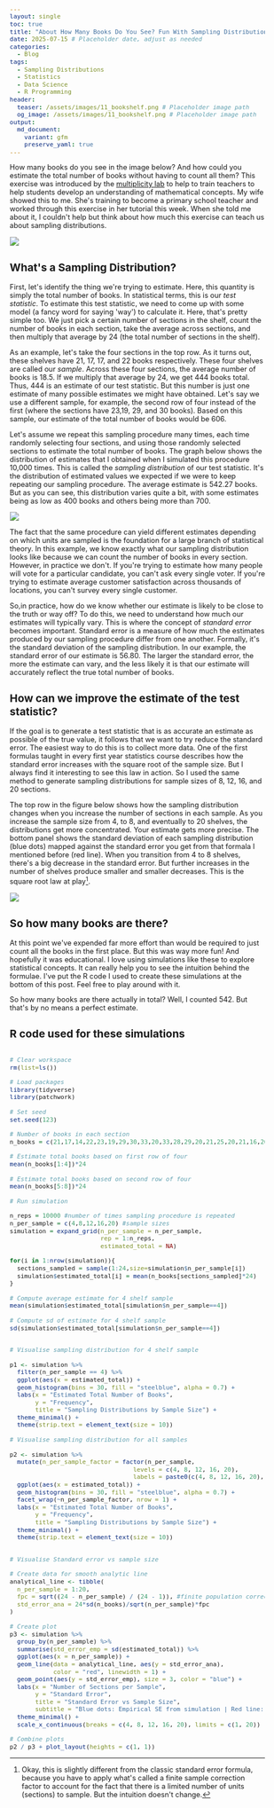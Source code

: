 ```yaml
---
layout: single
toc: true
title: "About How Many Books Do You See? Fun With Sampling Distributions"
date: 2025-07-15 # Placeholder date, adjust as needed
categories:
  - Blog
tags:
  - Sampling Distributions
  - Statistics
  - Data Science
  - R Programming
header:
  teaser: /assets/images/11_bookshelf.png # Placeholder image path
  og_image: /assets/images/11_bookshelf.png # Placeholder image path
output:
  md_document:
    variant: gfm
    preserve_yaml: true
---
```


<style>
  body {
    font-size: 0.8em; /* Adjust font size just for this page */
  }
</style>

How many books do you see in the image below? And how could you estimate the total number of books without having to count all them? This exercise was introduced by the [multiplicity lab](https://multiplicitylab.northwestern.edu/project/ltt_r-057-about/) to help to train teachers to help students develop an understanding of mathematical concepts. My wife showed this to me. She's training to become a primary school teacher and worked through this exercise in her tutorial this week. When she told me about it, I couldn't help but think about how much this exercise can teach us about sampling distributions.

![](/assets/images/11_bookshelf.png)

## What's a Sampling Distribution?

First, let's identify the thing we're trying to estimate. Here, this quantity is simply the total number of books. In statistical terms, this is our _test statistic_. To estimate this test statistic, we need to come up with some model (a fancy word for saying 'way') to calculate it. Here, that's pretty simple too. We just pick a certain number of sections in the shelf, count the number of books in each section, take the average across sections, and then multiply that average by 24 (the total number of sections in the shelf).

As an example, let's take the four sections in the top row. As it turns out, these shelves have 21, 17, 17, and 22 books respectively. These four shelves are called our _sample_. Across these four sections, the average number of books is 18.5. If we multiply that average by 24, we get 444 books total. Thus, 444 is an estimate of our test statistic. But this number is just one estimate of many possible estimates we might have obtained. Let's say we use a different sample, for example, the second row of four instead of the first (where the sections have 23,19, 29, and 30 books). Based on this sample, our estimate of the total number of books would be 606.

Let's assume we repeat this sampling procedure many times, each time randomly selecting four sections, and using those randomly selected sections to estimate the total number of books. The graph below shows the distribution of estimates that I obtained when I simulated this procedure 10,000 times. This is called the _sampling distribution_ of our test statistic. It's the distribution of estimated values we expected if we were to keep repeating our sampling procedure. The average estimate is 542.27 books. But as you can see, this distribution varies quite a bit, with some estimates being as low as 400 books and others being more than 700.

![](/assets/images/11_sampling_distributions_of_4_shelf_sample.png)

The fact that the same procedure can yield different estimates depending on which units are sampled is the foundation
for a large branch of statistical theory. In this example, we know exactly what our sampling distribution looks like because we can count the number of books in every section. However, in practice we don't. If you're trying to estimate how many people will vote for a particular candidate, you can't ask every single voter. If you're trying to estimate average customer satisfaction across thousands of locations, you can't survey every single customer. 

So,in practice, how do we know whether our estimate is likely to be close to the truth or way off? To do this, we need to understand how much our estimates will typically vary. This is where the concept of _standard error_ becomes important. Standard error is a measure of how much the estimates produced by our sampling procedure differ from one another. Formally, it's the standard deviation of the sampling distribution. In our example, the standard error of our estimate is 56.80. The larger the standard error, the more the estimate can vary, and the less likely it is that our estimate will accurately reflect the true total number of books.

## How can we improve the estimate of the test statistic?

If the goal is to generate a test statistic that is as accurate an estimate as possible of the true value, it follows that we want to try reduce the standard error. The easiest way to do this is to collect more data. One of the first formulas taught in every first year statistics course describes how the standard error increases with the square root of the sample size. But I always find it interesting to see this law in action. So I used the same method to generate sampling distributions for sample sizes of 8, 12, 16, and 20 sections. 

The top row in the figure below shows how the sampling distribution changes when you increase the number of sections in each sample. As you increase the sample size from 4, to 8, and eventually to 20 shelves, the distributions get more concentrated. Your estimate gets more precise. The bottom panel shows the standard deviation of each sampling distribution (blue dots) mapped against the standard error you get from that formala I mentioned before (red line). When you transition from 4 to 8 shelves, there's a big decrease in the standard error. But further increases in the number of shelves produce smaller and smaller decreases. This is the square root law at play[^1]. 

![](/assets/images/11_sampling_distributions_by_sample_size.png)

## So how many books are there?

At this point we've expended far more effort than would be required to just count all the books in the first place. But this was way more fun! And hopefully it was educational. I love using simulations like these to explore statistical concepts. It can really help you to see the intuition behind the formulae. I've put the R code I used to create these simulations at the bottom of this post. Feel free to play around with it.

So how many books are there actually in total? Well, I counted 542. But that's by no means a perfect estimate. 

[^1]: Okay, this is slightly different from the classic standard error formula, because you have to apply what's called a finite sample correction factor to account for the fact that there is a limited number of units (sections) to sample. But the intuition doesn't change.

## R code used for these simulations

```r

# Clear workspace
rm(list=ls())

# Load packages
library(tidyverse)
library(patchwork)

# Set seed
set.seed(123)

# Number of books in each section
n_books = c(21,17,14,22,23,19,29,30,33,20,33,28,29,20,21,25,20,21,16,20,20,21,18,22)

# Estimate total books based on first row of four
mean(n_books[1:4])*24

# Estimate total books based on second row of four
mean(n_books[5:8])*24

# Run simulation

n_reps = 10000 #number of times sampling procedure is repeated
n_per_sample = c(4,8,12,16,20) #sample sizes 
simulation = expand_grid(n_per_sample = n_per_sample,
                         rep = 1:n_reps,
                         estimated_total = NA)

for(i in 1:nrow(simulation)){
  sections_sampled = sample(1:24,size=simulation$n_per_sample[i])
  simulation$estimated_total[i] = mean(n_books[sections_sampled]*24)
}

# Compute average estimate for 4 shelf sample
mean(simulation$estimated_total[simulation$n_per_sample==4])

# Compute sd of estimate for 4 shelf sample
sd(simulation$estimated_total[simulation$n_per_sample==4])


# Visualise sampling distribution for 4 shelf sample

p1 <- simulation %>%
  filter(n_per_sample == 4) %>%
  ggplot(aes(x = estimated_total)) +
  geom_histogram(bins = 30, fill = "steelblue", alpha = 0.7) +
  labs(x = "Estimated Total Number of Books",
       y = "Frequency",
       title = "Sampling Distributions by Sample Size") +
  theme_minimal() +
  theme(strip.text = element_text(size = 10))

# Visualise sampling distribution for all samples

p2 <- simulation %>%
  mutate(n_per_sample_factor = factor(n_per_sample,
                                  levels = c(4, 8, 12, 16, 20),
                                  labels = paste0(c(4, 8, 12, 16, 20), " sections sampled"))) %>%
  ggplot(aes(x = estimated_total)) +
  geom_histogram(bins = 30, fill = "steelblue", alpha = 0.7) +
  facet_wrap(~n_per_sample_factor, nrow = 1) +
  labs(x = "Estimated Total Number of Books",
       y = "Frequency",
       title = "Sampling Distributions by Sample Size") +
  theme_minimal() +
  theme(strip.text = element_text(size = 10))


# Visualise Standard error vs sample size

# Create data for smooth analytic line
analytical_line <- tibble(
  n_per_sample = 1:20,
  fpc = sqrt((24 - n_per_sample) / (24 - 1)), #finite population correction
  std_error_ana = 24*sd(n_books)/sqrt(n_per_sample)*fpc
)

# Create plot
p3 <- simulation %>%
  group_by(n_per_sample) %>%
  summarise(std_error_emp = sd(estimated_total)) %>%
  ggplot(aes(x = n_per_sample)) +
  geom_line(data = analytical_line, aes(y = std_error_ana), 
            color = "red", linewidth = 1) +
  geom_point(aes(y = std_error_emp), size = 3, color = "blue") +
  labs(x = "Number of Sections per Sample",
       y = "Standard Error",
       title = "Standard Error vs Sample Size",
       subtitle = "Blue dots: Empirical SE from simulation | Red line: Analytical SE") +
  theme_minimal() +
  scale_x_continuous(breaks = c(4, 8, 12, 16, 20), limits = c(1, 20))

# Combine plots
p2 / p3 + plot_layout(heights = c(1, 1))

```